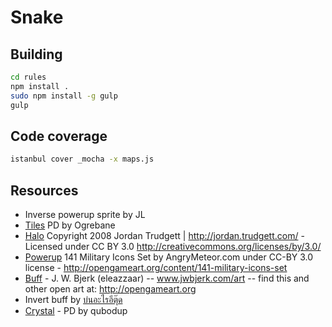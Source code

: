 # Snake

## Building

````sh
cd rules
npm install .
sudo npm install -g gulp
gulp
````

## Code coverage

```sh
istanbul cover _mocha -x maps.js
```

## Resources

- Inverse powerup sprite by JL
- [Tiles](http://opengameart.org/content/16x16-tiles) PD by Ogrebane
- [Halo](http://opengameart.org/content/cursors-arrows-map-markers-for-ardentryst-by-jordan-trudgett) Copyright 2008 Jordan Trudgett | http://jordan.trudgett.com/ - Licensed under CC BY 3.0 http://creativecommons.org/licenses/by/3.0/
- [Powerup](http://opengameart.org/content/141-military-icons-set) 141 Military Icons Set by AngryMeteor.com under CC-BY 3.0 license - http://opengameart.org/content/141-military-icons-set
- [Buff](http://opengameart.org/content/painterly-spell-icons-part-1) - J. W. Bjerk (eleazzaar) -- www.jwbjerk.com/art -- find this and other open art at: http://opengameart.org
- Invert buff by [บ่นอะไรอีตุ๊ด](https://www.facebook.com/OngoingKung)
- [Crystal](http://opengameart.org/content/rotating-crystal-animation-8-step) - PD by qubodup